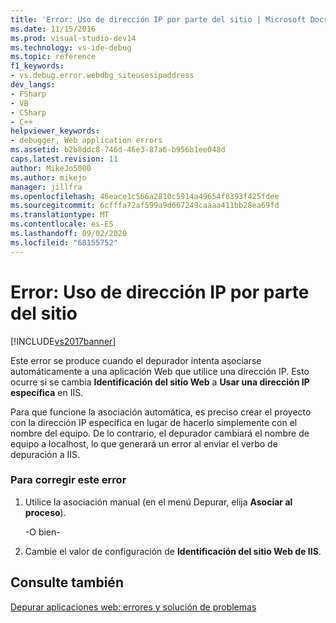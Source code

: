 ```yaml
---
title: 'Error: Uso de dirección IP por parte del sitio | Microsoft Docs'
ms.date: 11/15/2016
ms.prod: visual-studio-dev14
ms.technology: vs-ide-debug
ms.topic: reference
f1_keywords:
- vs.debug.error.webdbg_siteusesipaddress
dev_langs:
- FSharp
- VB
- CSharp
- C++
helpviewer_keywords:
- debugger, Web application errors
ms.assetid: b2b8ddc8-746d-46e3-87a6-b956b1ee048d
caps.latest.revision: 11
author: MikeJo5000
ms.author: mikejo
manager: jillfra
ms.openlocfilehash: 46eace1c566a2810c5914a49654f8393f425fdee
ms.sourcegitcommit: 6cfffa72af599a9d667249caaaa411bb28ea69fd
ms.translationtype: MT
ms.contentlocale: es-ES
ms.lasthandoff: 09/02/2020
ms.locfileid: "68155752"
---
```

# <a name="error-site-uses-ip-address"></a>Error: Uso de dirección IP por parte del sitio
[!INCLUDE[vs2017banner](../includes/vs2017banner.md)]

Este error se produce cuando el depurador intenta asociarse automáticamente a una aplicación Web que utilice una dirección IP. Esto ocurre si se cambia **Identificación del sitio Web** a **Usar una dirección IP específica** en IIS.  
  
 Para que funcione la asociación automática, es preciso crear el proyecto con la dirección IP específica en lugar de hacerlo simplemente con el nombre del equipo. De lo contrario, el depurador cambiará el nombre de equipo a localhost, lo que generará un error al enviar el verbo de depuración a IIS.  
  
### <a name="to-correct-this-error"></a>Para corregir este error  
  
1. Utilice la asociación manual (en el menú Depurar, elija **Asociar al proceso**).  
  
     -O bien-  
  
2. Cambie el valor de configuración de **Identificación del sitio Web de IIS**.  
  
## <a name="see-also"></a>Consulte también  
 [Depurar aplicaciones web: errores y solución de problemas](../debugger/debugging-web-applications-errors-and-troubleshooting.md)
